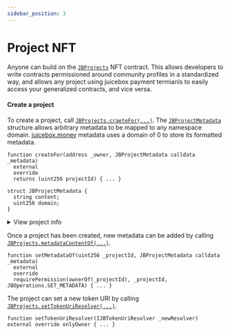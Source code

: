 ```yaml
---
sidebar_position: 3
---
```


# Project NFT

Anyone can build on the [`JBProjects`](/api/contracts/jbprojects) NFT contract. This allows developers to write contracts permissioned around community profiles in a standardized way, and allows any project using juicebox payment termianls to easily access your generalized contracts, and vice versa. 

#### Create a project

To create a project, call [`JBProjects.craeteFor(...)`](/api/contracts/jbprojects/write/createfor.md). The [`JBProjectMetadata`](/api/data-structures/jbprojectmetadata.md) structure allows arbitrary metadata to be mapped to any namespace domain. [juicebox.money](https://juicebox.money) metadata uses a domain of 0 to store its formatted metadata.

```
function createFor(address _owner, JBProjectMetadata calldata _metadata)
  external
  override
  returns (uint256 projectId) { ... }
```

```
struct JBProjectMetadata {
  string content;
  uint256 domain;
}
```

<details>

<summary>View project info</summary>

Launching a project will mint a new NFT in the [`JBProjects`](/api/contracts/jbprojects/README.md) contract. The owner can be found using [`JBProjects.ownerOf(...)`](https://docs.openzeppelin.com/contracts/3.x/api/token/erc721#IERC721-ownerOf-uint256-).

```
function ownerOf(uint256 _projectId) external returns (address owner) { ... }
```

The project's metadata can be found using [`JBProjects.metadataContentOf(...)`](/api/contracts/jbprojects/properties/metadatacontentof.md).

```
function metadataContentOf(uint256 _projectId, uint256 _domain)
  external
  view
  returns (string memory) { ... }
```

</details>

Once a project has been created, new metadata can be added by calling [`JBProjects.metadataContentOf(...)`](/api/contracts/jbprojects/properties/metadatacontentof.md).

```
function setMetadataOf(uint256 _projectId, JBProjectMetadata calldata _metadata)
  external
  override
  requirePermission(ownerOf(_projectId), _projectId, JBOperations.SET_METADATA) { ... }
```

The project can set a new token URI by calling [`JBProjects.setTokenUriResolver(...)`](/api/contracts/jbprojects/properties/settokenuriresolver.md).

```
function setTokenUriResolver(IJBTokenUriResolver _newResolver) external override onlyOwner { ... }
```
